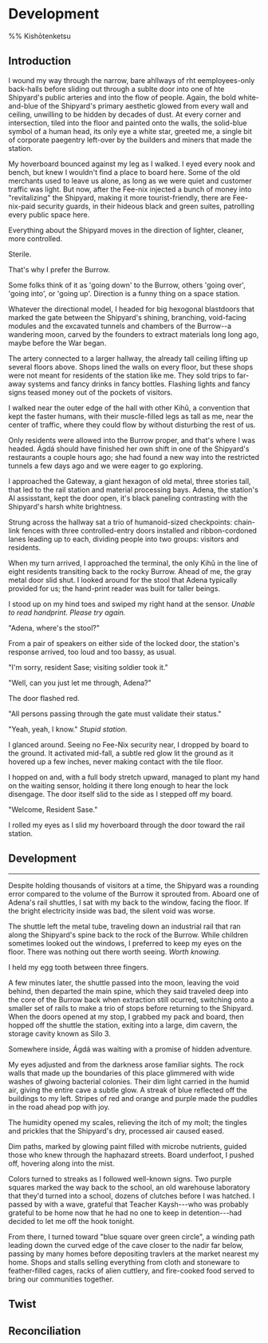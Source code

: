 # Development

%% Kishōtenketsu
<!-- _OneSentence_: Sase searches for his friend Ágdá while the reader learns about the major sections of the space station, the communities that grow organically inside the Burrow's moon-mined mass, and the vastness of the uncontrolled Core. -->

## Introduction

I wound my way through the narrow, bare ahllways of rht eemployees-only back-halls before sliding out through a sublte door into one of hte Shipyard's public arteries and into the flow of people.
Again, the bold white-and-blue of the Shipyard's primary aesthetic glowed from every wall and ceiling, unwilling to be hidden by decades of dust.
At every corner and intersection, tiled into the floor and painted onto the walls, the solid-blue symbol of a human head, its only eye a white star, greeted me, a single bit of corporate paegentry left-over by the builders and miners that made the station.

My hoverboard bounced against my leg as I walked.
I eyed every nook and bench, but knew I wouldn't find a place to board here.
Some of the old merchants used to leave us alone, as long as we were quiet and customer traffic was light.
But now, after the Fee-nix injected a bunch of money into "revitalizing" the Shipyard, making it more tourist-friendly, there are Fee-nix-paid security guards, in their hideous black and green suites, patrolling every public space here.

Everything about the Shipyard moves in the direction of lighter, cleaner, more controlled.

Sterile.

That's why I prefer the Burrow.

Some folks think of it as 'going down' to the Burrow, others 'going over', 'going into', or 'going up'.
Direction is a funny thing on a space station.

Whatever the directional model, I headed for big hexogonal blastdoors that marked the gate between the Shipyard's shining, branching, void-facing modules and the excavated tunnels and chambers of the Burrow--a wandering moon, carved by the founders to extract materials long long ago, maybe before the War began.

The artery connected to a larger hallway, the already tall ceiling lifting up several floors above.
Shops lined the walls on every floor, but these shops were not meant for residents of the station like me.
They sold trips to far-away systems and fancy drinks in fancy bottles. Flashing lights and fancy signs teased money out of the pockets of visitors.

I walked near the outer edge of the hall with other Kihǔ, a convention that kept the faster humans, with their muscle-filled legs as tall as me, near the center of traffic, where they could flow by without disturbing the rest of us.

Only residents were allowed into the Burrow proper, and that's where I was headed.
Ágdá should have finished her own shift in one of the Shipyard's restaurants a couple hours ago; she had found a new way into the restricted tunnels a few days ago and we were eager to go exploring.

I approached the Gateway, a giant hexagon of old metal, three stories tall, that led to the rail station and material processing bays.
Adena, the station's AI assisstant, kept the door open, it's black paneling contrasting with the Shipyard's harsh white brightness.

Strung across the hallway sat a trio of humanoid-sized checkpoints: chain-link fences with three controlled-entry doors installed and ribbon-cordoned lanes leading up to each, dividing people into two groups: visitors and residents.

When my turn arrived, I approached the terminal, the only Kihǔ in the line of eight residents transiting back to the rocky Burrow.
Ahead of me, the gray metal door slid shut.
I looked around for the stool that Adena typically provided for us; the hand-print reader was built for taller beings.

I stood up on my hind toes and swiped my right hand at the sensor.
_Unable to read handprint. Please try again._

"Adena, where's the stool?"

From a pair of speakers on either side of the locked door, the station's response arrived, too loud and too bassy, as usual.

"I'm sorry, resident Sase; visiting soldier took it."

"Well, can you just let me through, Adena?"

The door flashed red.

"All persons passing through the gate must validate their status."

"Yeah, yeah, I know."
_Stupid station._

I glanced around.
Seeing no Fee-Nix security near, I dropped by board to the ground.
It activated mid-fall, a subtle red glow lit the ground as it hovered up a few inches, never making contact with the tile floor.

I hopped on and, with a full body stretch upward, managed to plant my hand on the waiting sensor, holding it there long enough to hear the lock disengage. The door itself slid to the side as I stepped off my board.

"Welcome, Resident Sase."

I rolled my eyes as I slid my hoverboard through the door toward the rail station.

## Development

****

Despite holding thousands of visitors at a time, the Shipyard was a rounding error compared to the volume of the Burrow it sprouted from.
Aboard one of Adena's rail shuttles, I sat with my back to the window, facing the floor.
If the bright electricity inside was bad, the silent void was worse.

The shuttle left the metal tube, traveling down an industrial rail that ran along the Shipyard's spine back to the rock of the Burrow.
While children sometimes looked out the windows, I preferred to keep my eyes on the floor.
There was nothing out there worth seeing.
*Worth knowing.*

I held my egg tooth between three fingers. <!-- TODO: Anxious -->

A few minutes later, the shuttle passed into the moon, leaving the void behind, then departed the main spine, which they said traveled deep into the core of the Burrow back when extraction still ocurred, switching onto a smaller set of rails to make a trio of stops before returning to the Shipyard. When the doors opened at my stop, I grabbed my pack and board, then hopped off the shuttle the station, exiting into a large, dim cavern, the storage cavity known as Silo 3.

Somewhere inside, Ágdá was waiting with a promise of hidden adventure.

My eyes adjusted and from the darkness arose familiar sights.
The rock walls that made up the boundaries of this place glimmered with wide washes of glwoing bacterial colonies.
Their dim light carried in the humid air, giving the entire cave a subtle glow.
A streak of blue reflected off the buildings to my left.
Stripes of red and orange and purple made the puddles in the road ahead pop with joy.

The humidity opened my scales, relieving the itch of my molt; the tingles and prickles that the Shipyard's dry, processed air caused eased.

Dim paths, marked by glowing paint filled with microbe nutrients, guided those who knew through the haphazard streets. Board underfoot, I pushed off, hovering along into the mist.

Colors turned to streaks as I followed well-known signs. Two purple squares marked the way back to the school, an old warehouse laboratory that they'd turned into a school, dozens of clutches before I was hatched.
I passed by with a wave, grateful that Teacher Kaysh---who was probably grateful to be home now that he had no one to keep in detention---had decided to let me off the hook tonight.

From there, I turned toward "blue square over green circle", a winding path leading down the curved edge of the cave closer to the nadir far below, passing by many homes before depositing travlers at the market nearest my home.
Shops and stalls selling everything from cloth and stoneware to feather-filled cages, racks of alien cuttlery, and fire-cooked food served to bring our communities together.

<!-- TODO: how does Sase feel during all of this? -->

## Twist

## Reconciliation
